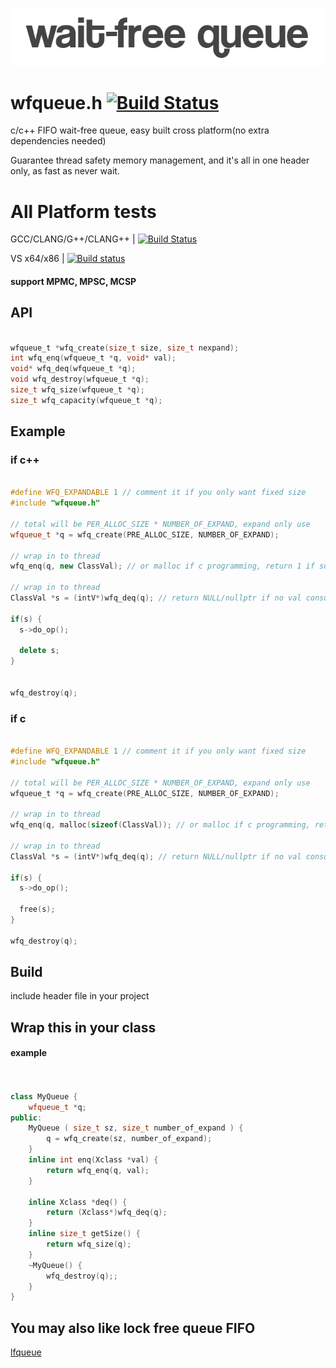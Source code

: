 <p align="left"><img src="wfqueue_logo.png" alt="wfqueue logo" /></p>

# wfqueue.h [![Build Status](https://travis-ci.org/Taymindis/wfqueue.svg?branch=master)](https://travis-ci.org/Taymindis/wfqueue)

c/c++ FIFO wait-free queue, easy built cross platform(no extra dependencies needed) 

Guarantee thread safety memory management, and it's all in one header only, as fast as never wait.


# All Platform tests

GCC/CLANG/G++/CLANG++ | [![Build Status](https://travis-ci.org/Taymindis/wfqueue.svg?branch=master)](https://travis-ci.org/Taymindis/wfqueue)

VS x64/x86 | [![Build status](https://ci.appveyor.com/api/projects/status/k8rwm0cyfd4tq481?svg=true)](https://ci.appveyor.com/project/Taymindis/wfqueue)


#### support MPMC, MPSC, MCSP

## API 
```c

wfqueue_t *wfq_create(size_t size, size_t nexpand);
int wfq_enq(wfqueue_t *q, void* val);
void* wfq_deq(wfqueue_t *q);
void wfq_destroy(wfqueue_t *q);
size_t wfq_size(wfqueue_t *q);
size_t wfq_capacity(wfqueue_t *q);

```


## Example

### if c++

```c++

#define WFQ_EXPANDABLE 1 // comment it if you only want fixed size
#include "wfqueue.h"

// total will be PER_ALLOC_SIZE * NUMBER_OF_EXPAND, expand only use
wfqueue_t *q = wfq_create(PRE_ALLOC_SIZE, NUMBER_OF_EXPAND); 

// wrap in to thread
wfq_enq(q, new ClassVal); // or malloc if c programming, return 1 if success enqueue

// wrap in to thread
ClassVal *s = (intV*)wfq_deq(q); // return NULL/nullptr if no val consuming

if(s) {
  s->do_op();

  delete s;
}


wfq_destroy(q);

```

### if c

```c

#define WFQ_EXPANDABLE 1 // comment it if you only want fixed size
#include "wfqueue.h"

// total will be PER_ALLOC_SIZE * NUMBER_OF_EXPAND, expand only use
wfqueue_t *q = wfq_create(PRE_ALLOC_SIZE, NUMBER_OF_EXPAND); 

// wrap in to thread
wfq_enq(q, malloc(sizeof(ClassVal)); // or malloc if c programming, return 1 if success enqueue

// wrap in to thread
ClassVal *s = (intV*)wfq_deq(q); // return NULL/nullptr if no val consuming

if(s) {
  s->do_op();

  free(s);
}

wfq_destroy(q);

```

## Build

include header file in your project


## Wrap this in your class

#### example 

```c++


class MyQueue {
	wfqueue_t *q;
public:
	MyQueue ( size_t sz, size_t number_of_expand ) {
		q = wfq_create(sz, number_of_expand);
	}
	inline int enq(Xclass *val) {
		return wfq_enq(q, val);
	}

	inline Xclass *deq() {
		return (Xclass*)wfq_deq(q);
	}
	inline size_t getSize() {
		return wfq_size(q);
	}
	~MyQueue() {
		wfq_destroy(q);;
	}
}

```


## You may also like lock free queue FIFO

[lfqueue](https://github.com/Taymindis/wfqueue)
